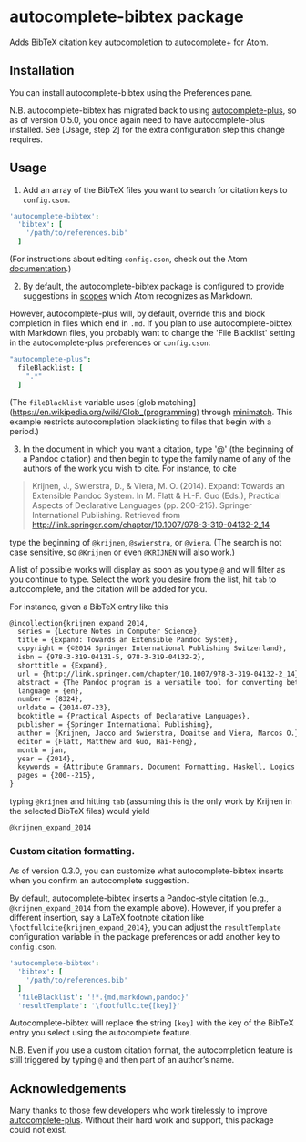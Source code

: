 # autocomplete-bibtex package

Adds BibTeX citation key autocompletion to
[autocomplete+](https://github.com/saschagehlich/autocomplete-plus) for
[Atom](http://atom.io/).

## Installation

You can install autocomplete-bibtex using the Preferences pane.

N.B. autocomplete-bibtex has migrated back to using [autocomplete-plus](https://atom.io/packages/autocomplete-plus),
so as of version 0.5.0, you once again need to have autocomplete-plus installed.
See [Usage, step 2] for the extra configuration step this change requires.

## Usage

1. Add an array of the BibTeX files you want to search for citation keys to
  `config.cson`.

  ```coffeescript
  'autocomplete-bibtex':
    'bibtex': [
      '/path/to/references.bib'
    ]
  ```

  (For instructions about editing `config.cson`, check out the Atom
  [documentation](https://atom.io/docs/latest/customizing-atom#advanced-configuration).)

2. By default, the autocomplete-bibtex package is configured to provide
  suggestions in [scopes](https://atom.io/docs/latest/advanced/scopes-and-scope-descriptors)
  which Atom recognizes as Markdown.

  However, autocomplete-plus will, by default, override this and block
  completion in files which end in `.md`. If you plan to use autocomplete-bibtex
  with Markdown files, you probably want to change the 'File Blacklist' setting
  in the autocomplete-plus preferences or `config.cson`:

  ```coffeescript
  "autocomplete-plus":
    fileBlacklist: [
      ".*"
    ]
  ```

  (The `fileBlacklist` variable uses [glob matching](https://en.wikipedia.org/wiki/Glob_(programming)
  through [minimatch](https://www.npmjs.org/package/minimatch). This example
  restricts autocompletion blacklisting to files that begin with a period.)

3. In the document in which you want a citation, type '@' (the beginning of a
  Pandoc citation) and then begin to type the family name of any of the authors
  of the work you wish to cite. For instance, to cite

  > Krijnen, J., Swierstra, D., & Viera, M. O. (2014). Expand: Towards an
  > Extensible Pandoc System. In M. Flatt & H.-F. Guo (Eds.), Practical Aspects
  > of Declarative Languages (pp. 200–215). Springer International Publishing.
  > Retrieved from http://link.springer.com/chapter/10.1007/978-3-319-04132-2_14

  type the beginning of `@krijnen`, `@swierstra`, or `@viera`. (The search is
  not case sensitive, so `@Krijnen` or even `@KRIJNEN` will also work.)

  A list of possible works will display as soon as you type `@` and will filter
  as you continue to type. Select the work you desire from the list, hit `tab`
  to autocomplete, and the citation will be added for you.

  For instance, given a BibTeX entry like this

  ```tex
  @incollection{krijnen_expand_2014,
  	series = {Lecture Notes in Computer Science},
  	title = {Expand: Towards an Extensible Pandoc System},
  	copyright = {©2014 Springer International Publishing Switzerland},
  	isbn = {978-3-319-04131-5, 978-3-319-04132-2},
  	shorttitle = {Expand},
  	url = {http://link.springer.com/chapter/10.1007/978-3-319-04132-2_14},
  	abstract = {The Pandoc program is a versatile tool for converting between document formats. It comes with a great variety of readers, each converting a specific input format into the universal Pandoc format, and a great variety of writers, each mapping a document represented in this universal format onto a specific output format. Unfortunately the intermediate Pandoc format is fixed, which implies that a new, unforeseen document element cannot be added. In this paper we propose a more flexible approach, using our collection of Haskell libraries for constructing extensible parsers and attribute grammars. Both the parsing and the unparsing of a specific document can be constructed out of a collection of precompiled descriptions of document elements written in Haskell. This collection can be extended by any user, without having to touch existing code. The Haskell type system is used to enforce that each component is well defined, and to verify that the composition of a collection components is consistent, i.e. that features needed by a component have been defined by that component or any of the other components. In this way we can get back the flexibility e.g. offered by the packages in the {\textbackslash}{LaTeX}{\textbackslash}mbox\{{\textbackslash}{LaTeX}\} package eco-system.},
  	language = {en},
  	number = {8324},
  	urldate = {2014-07-23},
  	booktitle = {Practical Aspects of Declarative Languages},
  	publisher = {Springer International Publishing},
  	author = {Krijnen, Jacco and Swierstra, Doaitse and Viera, Marcos O.},
  	editor = {Flatt, Matthew and Guo, Hai-Feng},
  	month = jan,
  	year = {2014},
  	keywords = {Attribute Grammars, Document Formatting, Haskell, Logics and Meanings of Programs, Pandoc, Parsing, Programming Languages, Compilers, Interpreters, Programming Techniques, Software Engineering, Type System},
  	pages = {200--215},
  }
  ```
  typing `@krijnen` and hitting `tab` (assuming this is the only work by Krijnen
  in the selected BibTeX files) would yield

  ```markdown
  @krijnen_expand_2014
  ```

### Custom citation formatting.

As of version 0.3.0, you can customize what autocomplete-bibtex inserts when you
confirm an autocomplete suggestion.

By default, autocomplete-bibtex inserts a
[Pandoc-style](http://johnmacfarlane.net/pandoc/README.html#citations)
citation (e.g., `@krijnen_expand_2014` from the example above). However, if you
prefer a different insertion, say a LaTeX footnote citation like
`\footfullcite{krijnen_expand_2014}`, you can adjust the `resultTemplate`
configuration variable in the package preferences or add another key to
`config.cson`.

```coffeescript
'autocomplete-bibtex':
  'bibtex': [
    '/path/to/references.bib'
  ]
  'fileBlacklist': '!*.{md,markdown,pandoc}'
  'resultTemplate': '\footfullcite{[key]}'
```

Autocomplete-bibtex will replace the string `[key]` with the key of the BibTeX
entry you select using the autocomplete feature.

N.B. Even if you use a custom citation format, the autocompletion feature is
still triggered by typing `@` and then part of an author’s name.

## Acknowledgements

Many thanks to those few developers who work tirelessly to improve
[autocomplete-plus](https://github.com/atom-community/autocomplete-plus).
Without their hard work and support, this package could not exist.
